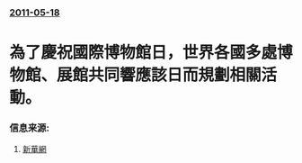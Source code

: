 ### [2011-05-18](/news/2011/05/18/index.md)

##### 
# 為了慶祝國際博物館日，世界各國多處博物館、展館共同響應該日而規劃相關活動。




### 信息来源:

1. [新華網](http://news.xinhuanet.com/world/2011-05/18/c_121432225_2.htm)
